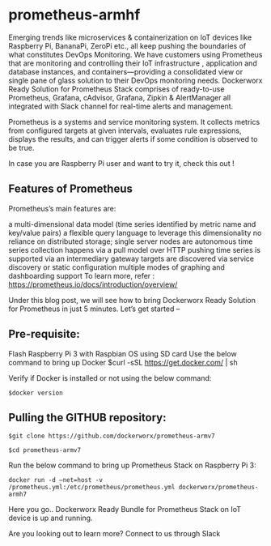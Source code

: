 # prometheus-armhf

Emerging trends like microservices & containerization on IoT devices like Raspberry Pi, BananaPi, ZeroPi etc., all keep pushing the 
boundaries of what constitutes DevOps Monitoring. We have customers using Prometheus that are monitoring and controlling their IoT 
infrastructure , application and database instances, and containers—providing a consolidated view or single pane of glass solution to 
their DevOps monitoring needs. Dockerworx Ready Solution for Prometheus Stack comprises of ready-to-use Prometheus, Grafana, cAdvisor, 
Grafana, Zipkin & AlertManager all integrated with Slack channel for real-time alerts and management.

 
Prometheus is a systems and service monitoring system. It collects metrics from configured targets at given intervals, evaluates rule expressions, displays the results, and can trigger alerts if some condition is observed to be true.

In case you are Raspberry Pi user and want to try it, check this out !

## Features of Prometheus

Prometheus’s main features are:

a multi-dimensional data model (time series identified by metric name and key/value pairs)
a flexible query language to leverage this dimensionality
no reliance on distributed storage; single server nodes are autonomous
time series collection happens via a pull model over HTTP
pushing time series is supported via an intermediary gateway
targets are discovered via service discovery or static configuration
multiple modes of graphing and dashboarding support
To learn more, refer : https://prometheus.io/docs/introduction/overview/

Under this blog post, we will see how to bring Dockerworx Ready Solution for Prometheus in just 5 minutes. Let’s get started –

## Pre-requisite:

Flash Raspberry Pi 3 with Raspbian OS using SD card
Use the below command to bring up Docker
$curl -sSL https://get.docker.com/ | sh

Verify if Docker is installed or not using the below command:

```
$docker version
```
## Pulling the GITHUB repository:

```
$git clone https://github.com/dockerworx/prometheus-armv7
```

```
$cd prometheus-armv7
```

Run the below command to bring up Prometheus Stack on Raspberry Pi 3:

```
docker run -d –net=host -v /prometheus.yml:/etc/prometheus/prometheus.yml dockerworx/prometheus-armh7
```

Here you go.. Dockerworx Ready Bundle for Prometheus Stack on IoT device is up and running.

Are you looking out to learn more? Connect to us through Slack
